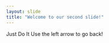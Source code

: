 ```yaml
---
layout: slide
title: "Welcome to our second slide!"
---
```

Just Do It
Use the left arrow to go back!
